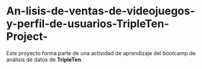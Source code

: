 # An-lisis-de-ventas-de-videojuegos-y-perfil-de-usuarios-TripleTen-Project-
Este proyecto forma parte de una actividad de aprendizaje del bootcamp de análisis de datos de **TripleTen**.
